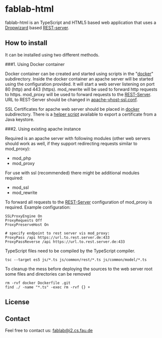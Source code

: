 # fablab-html
fablab-html is an TypeScript and HTML5 based web application that uses a [Dropwizard](http://www.dropwizard.io) based [REST-server](https://github.com/FAU-Inf2/fablab-server).

## How to install

It can be installed using two different methods.

###1. Using Docker container

Docker container can be created and started using scripts in the "[docker](https://github.com/FAU-Inf2/fablab-html/blob/master/docker)" subdirectory. Inside the docker container an apache server will be started using the configuration provided. It will start a web server listening on port 80 (http) and 443 (https). mod_rewrite will be used to forward http requests to https. mod_proxy will be used to forward requests to the [REST-Server](https://github.com/FAU-Inf2/fablab-server). URL to REST-Server should be changed in [apache-vhost-ssl.conf](https://github.com/FAU-Inf2/fablab-html/blob/master/docker/apache-vhost-ssl.conf).

SSL Certificates for apache web server should be placed in [docker](https://github.com/FAU-Inf2/fablab-html/blob/master/docker) subdirectory. There is a [helper script](https://github.com/FAU-Inf2/fablab-html/blob/master/docker/export_cert.sh) available to export a certificate from a Java keystore.

###2. Using existing apache instance

Required is an apache server with following modules (other web servers should work as well, if they support redirecting requests similar to mod_proxy):
- mod_php
- mod_proxy

For use with ssl (recommended) there might be additional modules required:
- mod_ssl
- mod_rewrite

To forward all requests to the [REST-Server](https://github.com/FAU-Inf2/fablab-server) configuration of mod_proxy is required. Example configuration:
```
SSLProxyEngine On
ProxyRequests Off
ProxyPreserveHost On

# specify endpoint to rest server vis mod_proxy:
ProxyPass /api https://url.to.rest.server.de:433
ProxyPassReverse /api https://url.to.rest.server.de:433
```

TypeScript files need to be compiled by the TypeScript compiler.
```
tsc --target es5 js/*.ts js/common/rest/*.ts js/common/model/*.ts
```

To cleanup the mess before deploying the sources to the web server root some files and directories can be removed
```
rm -rvf docker Dockerfile .git
find ./ -name "*.ts" -exec rm -rvf {} +
```
## License
    
## Contact
Feel free to contact us: fablab@i2.cs.fau.de
